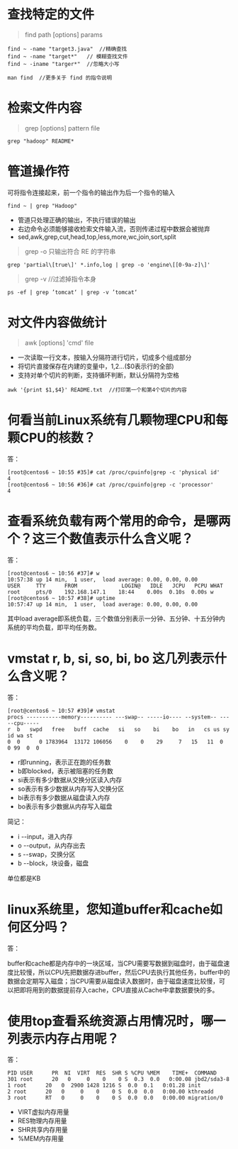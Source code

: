 # 查找特定的文件

>  find path [options] params

```shell
find ~ -name "target3.java"  //精确查找
find ~ -name "target*"   // 模糊查找文件
find ~ -iname "targer*"  //忽略大小写

man find  //更多关于 find 的指令说明
```

# 检索文件内容

>grep [options] pattern file

```shell
grep "hadoop" README*
```

# 管道操作符

可将指令连接起来，前一个指令的输出作为后一个指令的输入

```shell
find ~ | grep "Hadoop"
```

*  管道只处理正确的输出，不执行错误的输出
* 右边命令必须能够接收检索文件输入流，否则传递过程中数据会被抛弃
* sed,awk,grep,cut,head,top,less,more,wc,join,sort,split

> grep -o 只输出符合 RE 的字符串

```shell
grep 'partial\[true\]' *.info,log | grep -o 'engine\[[0-9a-z]\]'
```

>grep -v   //过滤掉指令本身

```shell
ps -ef | grep ’tomcat‘ | grep -v ’tomcat‘
```



# 对文件内容做统计

> awk [options] 'cmd' file

* 一次读取一行文本，按输入分隔符进行切片，切成多个组成部分
* 将切片直接保存在内建的变量中，$1,$2...($0表示行的全部)
* 支持对单个切片的判断，支持循环判断，默认分隔符为空格

```shell
awk '{print $1,$4}' README.txt  //打印第一个和第4个切片的内容
```











# **何看当前Linux系统有几颗物理CPU和每颗CPU的核数？**

答：

```
[root@centos6 ~ 10:55 #35]# cat /proc/cpuinfo|grep -c 'physical id'
4
[root@centos6 ~ 10:56 #36]# cat /proc/cpuinfo|grep -c 'processor'
4
```

#  **查看系统负载有两个常用的命令，是哪两个？这三个数值表示什么含义呢？**

答：

```
[root@centos6 ~ 10:56 #37]# w
10:57:38 up 14 min,  1 user,  load average: 0.00, 0.00, 0.00
USER     TTY      FROM              LOGIN@   IDLE   JCPU   PCPU WHAT
root     pts/0    192.168.147.1    18:44    0.00s  0.10s  0.00s w
[root@centos6 ~ 10:57 #38]# uptime
10:57:47 up 14 min,  1 user,  load average: 0.00, 0.00, 0.00
```

其中load average即系统负载，三个数值分别表示一分钟、五分钟、十五分钟内系统的平均负载，即平均任务数。

#  **vmstat r, b, si, so, bi, bo 这几列表示什么含义呢？**

答：

```
[root@centos6 ~ 10:57 #39]# vmstat
procs -----------memory---------- ---swap-- -----io---- --system-- -----cpu-----
r  b   swpd   free   buff  cache   si   so    bi    bo   in   cs us sy id wa st
0  0      0 1783964  13172 106056    0    0    29     7   15   11  0  0 99  0  0
```

- r即running，表示正在跑的任务数
- b即blocked，表示被阻塞的任务数
- si表示有多少数据从交换分区读入内存
- so表示有多少数据从内存写入交换分区
- bi表示有多少数据从磁盘读入内存
- bo表示有多少数据从内存写入磁盘

简记：

- i --input，进入内存
- o --output，从内存出去
- s --swap，交换分区
- b --block，块设备，磁盘

单位都是KB



# **linux系统里，您知道buffer和cache如何区分吗？**

答：

buffer和cache都是内存中的一块区域，当CPU需要写数据到磁盘时，由于磁盘速度比较慢，所以CPU先把数据存进buffer，然后CPU去执行其他任务，buffer中的数据会定期写入磁盘；当CPU需要从磁盘读入数据时，由于磁盘速度比较慢，可以把即将用到的数据提前存入cache，CPU直接从Cache中拿数据要快的多。

# **使用top查看系统资源占用情况时，哪一列表示内存占用呢？**

答：

```
PID USER      PR  NI  VIRT  RES  SHR S %CPU %MEM    TIME+  COMMAND
301 root      20   0     0    0    0 S  0.3  0.0   0:00.08 jbd2/sda3-8
1 root      20   0  2900 1428 1216 S  0.0  0.1   0:01.28 init
2 root      20   0     0    0    0 S  0.0  0.0   0:00.00 kthreadd
3 root      RT   0     0    0    0 S  0.0  0.0   0:00.00 migration/0
```

- VIRT虚拟内存用量
- RES物理内存用量
- SHR共享内存用量
- %MEM内存用量

 























 